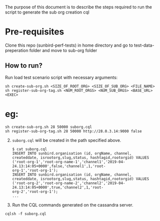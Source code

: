 The purpose of this document is to describe the steps required to run the script to generate the sub org creation cql

# Pre-requisites

Clone this repo (sunbird-perf-tests) in home directory and go to test-data-preperation folder and move to sub-org folder

## How to run?

Run load test scenario script with necessary arguments:

    sh create-sub-org.sh <SIZE_OF_ROOT_ORG> <SIZE_OF_SUB_ORG> <FILE_NAME>
    sh register-sub-org-tag.sh <NUM_ROOT_ORGS> <NUM_SUB_ORGS> <BASE_URL> <EXEC>

# eg:

    sh create-sub-org.sh 28 50000 suborg.cql
    sh register-sub-org-tag.sh 28 50000 http://28.0.3.14:9000 false
    
2. `suborg.cql` will be created in the path specified above.

    ```
    $ cat suborg.cql
    INSERT INTO sunbird.organisation (id, orgName, channel, createddate, isrootorg,slug,status, hashtagid,rootorgid) VALUES ('root-org-1','root-org-name-1','channel1','2019-04-24.13:14:05+0000',false,'channel1',1,'root-
    org-1','root-org-1');
    INSERT INTO sunbird.organisation (id, orgName, channel, createddate, isrootorg,slug,status, hashtagid,rootorgid) VALUES ('root-org-2','root-org-name-2','channel2','2019-04-24.13:14:05+0000',true,'channel2',1,'root-
    org-2','root-org-1');
    ...
    ```
3. Run the CQL commands generated on the cassandra server.

```
cqlsh -f suborg.cql
```
